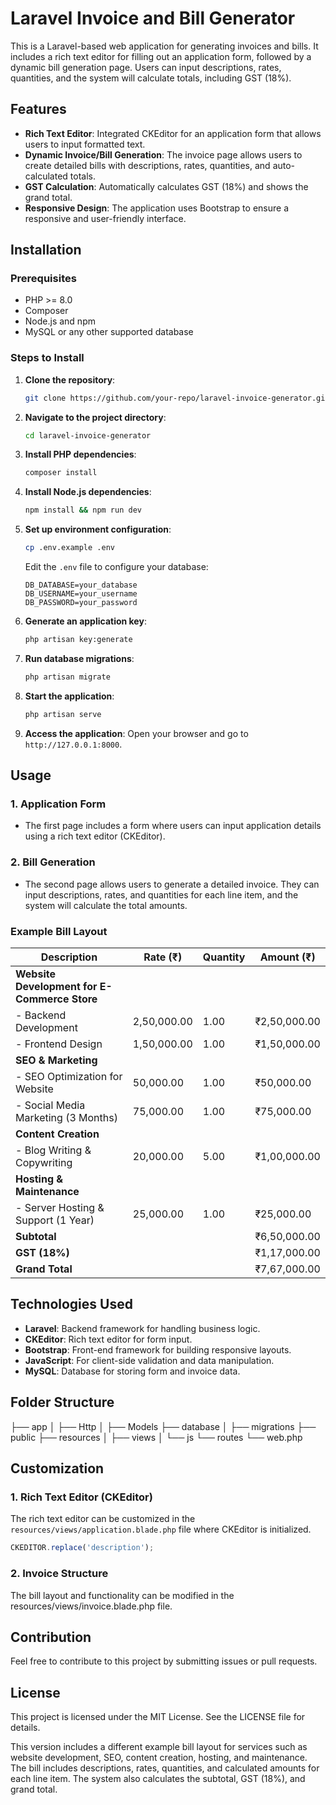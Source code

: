 # Laravel Invoice and Bill Generator

This is a Laravel-based web application for generating invoices and bills. It includes a rich text editor for filling out an application form, followed by a dynamic bill generation page. Users can input descriptions, rates, quantities, and the system will calculate totals, including GST (18%).

## Features

- **Rich Text Editor**: Integrated CKEditor for an application form that allows users to input formatted text.
- **Dynamic Invoice/Bill Generation**: The invoice page allows users to create detailed bills with descriptions, rates, quantities, and auto-calculated totals.
- **GST Calculation**: Automatically calculates GST (18%) and shows the grand total.
- **Responsive Design**: The application uses Bootstrap to ensure a responsive and user-friendly interface.

## Installation

### Prerequisites

- PHP >= 8.0
- Composer
- Node.js and npm
- MySQL or any other supported database

### Steps to Install

1. **Clone the repository**:
    ```bash
    git clone https://github.com/your-repo/laravel-invoice-generator.git
    ```

2. **Navigate to the project directory**:
    ```bash
    cd laravel-invoice-generator
    ```

3. **Install PHP dependencies**:
    ```bash
    composer install
    ```

4. **Install Node.js dependencies**:
    ```bash
    npm install && npm run dev
    ```

5. **Set up environment configuration**:
    ```bash
    cp .env.example .env
    ```
    Edit the `.env` file to configure your database:
    ```env
    DB_DATABASE=your_database
    DB_USERNAME=your_username
    DB_PASSWORD=your_password
    ```

6. **Generate an application key**:
    ```bash
    php artisan key:generate
    ```

7. **Run database migrations**:
    ```bash
    php artisan migrate
    ```

8. **Start the application**:
    ```bash
    php artisan serve
    ```

9. **Access the application**:
    Open your browser and go to `http://127.0.0.1:8000`.

## Usage

### 1. Application Form
- The first page includes a form where users can input application details using a rich text editor (CKEditor).

### 2. Bill Generation
- The second page allows users to generate a detailed invoice. They can input descriptions, rates, and quantities for each line item, and the system will calculate the total amounts.

### Example Bill Layout

| Description                                  | Rate (₹)   | Quantity | Amount (₹)     |
|----------------------------------------------|------------|----------|----------------|
| **Website Development for E-Commerce Store** |            |          |                |
| - Backend Development                        | 2,50,000.00| 1.00     | ₹2,50,000.00   |
| - Frontend Design                            | 1,50,000.00| 1.00     | ₹1,50,000.00   |
| **SEO & Marketing**                          |            |          |                |
| - SEO Optimization for Website               | 50,000.00  | 1.00     | ₹50,000.00     |
| - Social Media Marketing (3 Months)          | 75,000.00  | 1.00     | ₹75,000.00     |
| **Content Creation**                         |            |          |                |
| - Blog Writing & Copywriting                 | 20,000.00  | 5.00     | ₹1,00,000.00   |
| **Hosting & Maintenance**                    |            |          |                |
| - Server Hosting & Support (1 Year)          | 25,000.00  | 1.00     | ₹25,000.00     |
| **Subtotal**                                 |            |          | ₹6,50,000.00   |
| **GST (18%)**                                |            |          | ₹1,17,000.00   |
| **Grand Total**                              |            |          | ₹7,67,000.00   |

## Technologies Used

- **Laravel**: Backend framework for handling business logic.
- **CKEditor**: Rich text editor for form input.
- **Bootstrap**: Front-end framework for building responsive layouts.
- **JavaScript**: For client-side validation and data manipulation.
- **MySQL**: Database for storing form and invoice data.

## Folder Structure

├── app │ ├── Http │ ├── Models ├── database │ ├── migrations ├── public ├── resources │ ├── views │ └── js └── routes └── web.php


## Customization

### 1. Rich Text Editor (CKEditor)
The rich text editor can be customized in the `resources/views/application.blade.php` file where CKEditor is initialized.

```javascript
CKEDITOR.replace('description');
```
### 2. Invoice Structure
The bill layout and functionality can be modified in the resources/views/invoice.blade.php file.

## Contribution
Feel free to contribute to this project by submitting issues or pull requests.

## License
This project is licensed under the MIT License. See the LICENSE file for details.


This version includes a different example bill layout for services such as website development, SEO, content creation, hosting, and maintenance. The bill includes descriptions, rates, quantities, and calculated amounts for each line item. The system also calculates the subtotal, GST (18%), and grand total.

